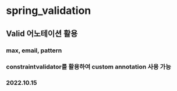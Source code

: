 # spring_validation

## Valid 어노테이션 활용
### max, email, pattern
### constraintvalidator를 활용하여 custom annotation 사용 가능


### 2022.10.15
